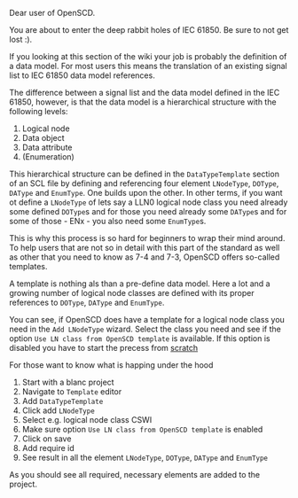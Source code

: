 Dear user of OpenSCD.

You are about to enter the deep rabbit holes of IEC 61850. Be sure to not get lost :).

If you looking at this section of the wiki your job is probably the definition of a data model. For most users this means the translation of an existing signal list to IEC 61850 data model references.

The difference between a signal list and the data model defined in the IEC 61850, however, is that the data model is a hierarchical structure with the following levels:

1. Logical node
2. Data object
3. Data attribute
4. (Enumeration)

This hierarchical structure can be defined in the `DataTypeTemplate` section of an SCL file by defining and referencing four element `LNodeType`, `DOType`, `DAType` and `EnumType`. One builds upon the other. In other terms, if you want ot define a `LNodeType` of lets say a LLN0 logical node class you need already some defined `DOType`s and for those you need already some `DAType`s and for some of those - ENx - you also need some `EnumType`s.

This is why this process is so hard for beginners to wrap their mind around. To help users that are not so in detail with this part of the standard as well as other that you need to know as 7-4 and 7-3, OpenSCD offers so-called templates.

A template is nothing als than a pre-define data model. Here a lot and a growing number of logical node classes are defined with its proper references to `DOType`, `DAType` and `EnumType`.

You can see, if OpenSCD does have a template for a logical node class you need in the `Add LNodeType` wizard. Select the class you need and see if the option `Use LN class from OpenSCD template` is available. If this option is disabled you have to start the precess from [scratch](https://github.com/openscd/open-scd/wiki/StartFromScratch)

For those want to know what is happing under the hood

1. Start with a blanc project
2. Navigate to `Template` editor
3. Add `DataTypeTemplate`
4. Click add `LNodeType`
5. Select e.g. logical node class CSWI
6. Make sure option `Use LN class from OpenSCD template` is enabled
7. Click on save
8. Add require id
9. See result in all the element `LNodeType`, `DOType`, `DAType` and `EnumType`

As you should see all required, necessary elements are added to the project.
